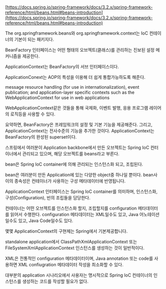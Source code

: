 [https://docs.spring.io/spring-framework/docs/3.2.x/spring-framework-reference/html/beans.html#beans-introduction](https://docs.spring.io/spring-framework/docs/3.2.x/spring-framework-reference/html/beans.html#beans-introduction)

The org.springframework.beans와 org.springframework.context는 IoC 컨테이너의 기본이 되는 패키지다.

BeanFactory 인터페이스는 어떤 형태의 오브젝트(클래스)를 관리하는 진보된 설정 메커니즘을 제공한다. 

ApplicationContext는 BeanFactory의 서브 인터페이스이다. 

ApplicationConext는 AOP의 특성을 이용해 더 쉽게 통합가능하도록 해준다.

message resource handling (for use in internationalization), event publication; and application-layer specific contexts such as the WebApplicationContext for use in web applications

WebApplicationContext같은 것들을 통해 국제화, 이벤트 발행, 응용 프로그램 레이어의 로직등을 사용할 수 있다.

요약하면, BeanFactory은 프레임워크의 설정 및 기본 기능을 제공해준다. 그리고, ApplicationContext는 전사수준의 기능을 추가한 것이다. 
ApplicationContext는 BeanFactory의 완성된 superset이다.

스프링에서 여러분이 Application backbone에서 만든 오브젝트는 Spring IoC 컨터이너에서 관리되고 있으며, 해당 오브젝트를 beans라고 부른다.

bean은 Spring IoC container에 의해 관리되는 인스턴스화 되고, 조립된다. 

bean은 여러분이 만든 Application에 있는 다양한 object중 하나일 뿐이다. bean사이의 종속성은 컨테이너가 사용하는 구성 메타데이터에 반영됩니다.

ApplicationContext 인터페이스는 Spring IoC container를 의미하며, 인스턴스화, 구성(Configuration), 빈의 조립들을 담당한다. 

컨테이너는 어떤 오브젝트를 인스턴스화 할지, 조립할지를 configuration 메타데이터를 읽어서 수행한다. configuration 메타데이터는 XML일수도 있고, Java 어노테이션일수도 있고, Java Code일수도 있다. 

몇몇 ApplicationContext의 구현체는 Spring에서 기본제공합니다. 

standalone application에서 ClassPathXmlApplicationContext 또는 FileSystemXmlApplicationContext 인스턴스를 생성하는 것이 일반적이다.

XML은 전통적인 configuration 메타데이터이며, Java annotation 또는 code를 사용하면 XML confiugration 메타데이터 작성을 최소화할 수 있다. 

대부분의 application 시나리오에서 사용자는 명시적으로 Spring IoC 컨테이너의 인스턴스를 생성하는 코드를 작성할 필요가 없다.


